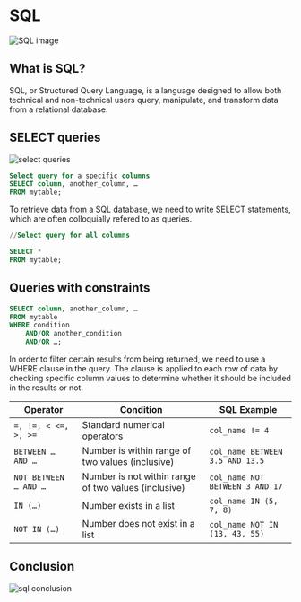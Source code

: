 # SQL

![SQL image](https://www.blendo.co/wp-content/uploads/2017/11/sql_database_table_and_data_partitioning.jpg)

## What is SQL?

SQL, or Structured Query Language, is a language designed to allow both technical and non-technical users query, manipulate, and transform data from a relational database.

## SELECT queries

![select queries](https://camo.githubusercontent.com/386f6b27c414662c1e11f4fed7ffd6f224b8bb879f04607592ba2f9221b6c47d/68747470733a2f2f7777772e77696b6974656368792e636f6d2f7475746f7269616c732f73716c2f696d672f73716c2d696d616765732f73716c2d6c696b652d6f70657261746f722e676966)

```sql
Select query for a specific columns
SELECT column, another_column, …
FROM mytable;
```

To retrieve data from a SQL database, we need to write SELECT statements, which are often colloquially refered to as queries.

```sql
//Select query for all columns

SELECT *
FROM mytable;
```

## Queries with constraints

```sql
SELECT column, another_column, …
FROM mytable
WHERE condition
    AND/OR another_condition
    AND/OR …;
```

In order to filter certain results from being returned, we need to use a WHERE clause in the query. The clause is applied to each row of data by checking specific column values to determine whether it should be included in the results or not.

| Operator | Condition | SQL Example |
| -------- | --------- | ----------- |
| `=, !=, < <=, >, >=` | Standard numerical operators | `col_name != 4`|
| `BETWEEN … AND …` | Number is within range of two values (inclusive) | `col_name BETWEEN 3.5 AND 13.5`|
| `NOT BETWEEN … AND …` | Number is not within range of two values (inclusive) | `col_name NOT BETWEEN 3 AND 17`|
| `IN (…)` | Number exists in a list | `col_name IN (5, 7, 8)`|
| `NOT IN (…)` | Number does not exist in a list | `col_name NOT IN (13, 43, 55)`|

## Conclusion

![sql conclusion](https://hackr.io/blog/sql-cheat-sheet/thumbnail/large)